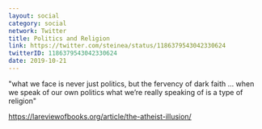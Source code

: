 ```yaml
---
layout: social
category: social
network: Twitter
title: Politics and Religion
link: https://twitter.com/steinea/status/1186379543042330624
twitterID: 1186379543042330624
date: 2019-10-21
---
```


"what we face is never just politics, but the fervency of dark faith ... when we speak of our own politics what we’re really speaking of is a type of religion"

<https://lareviewofbooks.org/article/the-atheist-illusion/>
